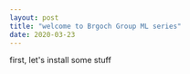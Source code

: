 ```yaml
---
layout: post
title: "welcome to Brgoch Group ML series"
date: 2020-03-23
---
```


first, let's install some stuff
